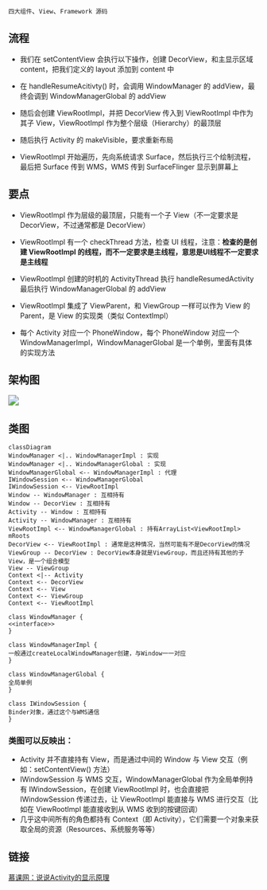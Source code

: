 `四大组件`、`View`、`Framework 源码`

## 流程

- 我们在 setContentView 会执行以下操作，创建 DecorView，和主显示区域 content，把我们定义的 layout 添加到 content 中

- 在 handleResumeAcitivty() 时，会调用 WindowManager 的 addView，最终会调到 WindowManagerGlobal 的 addView
- 随后会创建 ViewRootImpl，并把 DecorView 传入到 ViewRootImpl 中作为其子 View，ViewRootImpl 作为整个层级（Hierarchy）的最顶层
- 随后执行 Activity 的 makeVisible，要求重新布局
- ViewRootImpl 开始遍历，先向系统请求 Surface，然后执行三个绘制流程，最后把 Surface 传到 WMS，WMS 传到 SurfaceFlinger 显示到屏幕上

## 要点

- ViewRootImpl 作为层级的最顶层，只能有一个子 View（不一定要求是 DecorView，不过通常都是 DecorView）

- ViewRootImpl 有一个 checkThread 方法，检查 UI 线程，注意：**检查的是创建 ViewRootImpl 的线程，而不一定要求是主线程，意思是UI线程不一定要求是主线程**
- ViewRootImpl 创建的时机的 ActivityThread 执行 handleResumedActivity 最后执行 WindowManagerGlobal 的 addView
- ViewRootImpl 集成了 ViewParent，和 ViewGroup 一样可以作为 View 的 Parent，是 View 的实现类（类似 ContextImpl）
- 每个 Activity 对应一个 PhoneWindow，每个 PhoneWindow 对应一个 WindowManagerImpl，WindowManagerGlobal 是一个单例，里面有具体的实现方法

## 架构图
<img src="../assets/Activity Window DecorView关系.png" style="zoom:130%;" />

## 类图

```mermaid
classDiagram
WindowManager <|.. WindowManagerImpl : 实现
WindowManager <|.. WindowManagerGlobal : 实现
WindowManagerGlobal <-- WindowManagerImpl : 代理
IWindowSession <-- WindowManagerGlobal
IWindowSession <-- ViewRootImpl
Window -- WindowManager : 互相持有
Window -- DecorView : 互相持有
Activity -- Window : 互相持有
Activity -- WindowManager : 互相持有
ViewRootImpl <-- WindowManagerGlobal : 持有ArrayList<ViewRootImpl> mRoots
DecorView <-- ViewRootImpl : 通常是这种情况，当然可能有不是DecorView的情况
ViewGroup -- DecorView : DecorView本身就是ViewGroup，而且还持有其他的子View，是一个组合模型
View -- ViewGroup
Context <|-- Activity
Context <-- DecorView
Context <-- View
Context <-- ViewGroup
Context <-- ViewRootImpl

class WindowManager {
<<interface>>
}

class WindowManagerImpl {
一般通过createLocalWindowManager创建，与Window一一对应
}

class WindowManagerGlobal {
全局单例
}

class IWindowSession {
Binder对象，通过这个与WMS通信
}
```

### 类图可以反映出：

- Activity 并不直接持有 View，而是通过中间的 Window 与 View 交互（例如：setContentView() 方法）
- IWindowSession 与 WMS 交互，WindowManagerGlobal 作为全局单例持有 IWindowSession，在创建 ViewRootImpl 时，也会直接把 IWindowSession  传递过去，让 ViewRootImpl 能直接与 WMS 进行交互（比如在 ViewRootImpl 能直接收到从 WMS 收到的按键回调）
- 几乎这中间所有的角色都持有 Context（即 Activity），它们需要一个对象来获取全局的资源（Resources、系统服务等等）

## 链接

[慕课网：说说Activity的显示原理](https://coding.imooc.com/lesson/340.html#mid=24588)